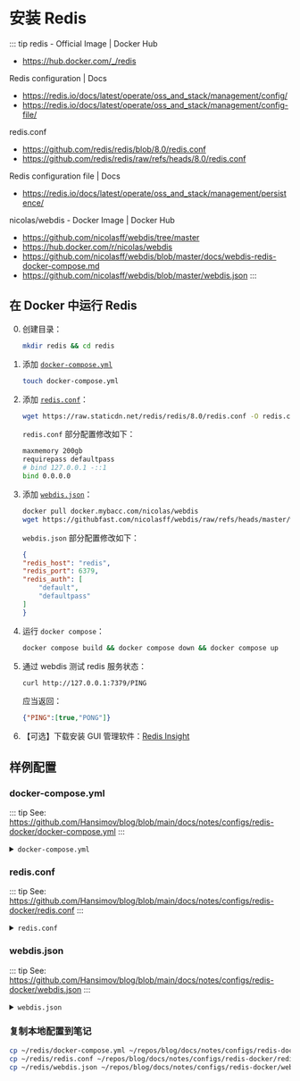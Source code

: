 # 安装 Redis

::: tip redis - Official Image | Docker Hub
* https://hub.docker.com/_/redis

Redis configuration | Docs
* https://redis.io/docs/latest/operate/oss_and_stack/management/config/
* https://redis.io/docs/latest/operate/oss_and_stack/management/config-file/

redis.conf
* https://github.com/redis/redis/blob/8.0/redis.conf
* https://github.com/redis/redis/raw/refs/heads/8.0/redis.conf

Redis configuration file | Docs
* https://redis.io/docs/latest/operate/oss_and_stack/management/persistence/

nicolas/webdis - Docker Image | Docker Hub
* https://github.com/nicolasff/webdis/tree/master
* https://hub.docker.com/r/nicolas/webdis
* https://github.com/nicolasff/webdis/blob/master/docs/webdis-redis-docker-compose.md
* https://github.com/nicolasff/webdis/blob/master/webdis.json
:::

## 在 Docker 中运行 Redis

0. 创建目录：

    ```sh
    mkdir redis && cd redis
    ```

1. 添加 [`docker-compose.yml`](#docker-compose-yml)
   
   ```sh
   touch docker-compose.yml
   ```

2. 添加 [`redis.conf`](#redis-conf)：

    ```sh
    wget https://raw.staticdn.net/redis/redis/8.0/redis.conf -O redis.conf
    ```

    `redis.conf` 部分配置修改如下：

    ```sh
    maxmemory 200gb
    requirepass defaultpass
    # bind 127.0.0.1 -::1
    bind 0.0.0.0
    ```

3. 添加 [`webdis.json`](#webdis-json)：

    ```sh
    docker pull docker.mybacc.com/nicolas/webdis
    wget https://githubfast.com/nicolasff/webdis/raw/refs/heads/master/webdis.json -O webdis.json
    ```

    `webdis.json` 部分配置修改如下：

    ```json
    {
    "redis_host": "redis",
    "redis_port": 6379,
    "redis_auth": [
        "default",
        "defaultpass"
    ]
    }
    ```

4. 运行 `docker compose`：

   ```sh
   docker compose build && docker compose down && docker compose up
   ```

5. 通过 webdis 测试 redis 服务状态：

   ```sh
   curl http://127.0.0.1:7379/PING
   ```

   应当返回：

   ```json
   {"PING":[true,"PONG"]}
   ```

6. 【可选】下载安装 GUI 管理软件：[Redis Insight](https://redis.io/downloads/#:~:text=Redis-,Insight,-Download%20a%20powerful)

## 样例配置

### docker-compose.yml

::: tip See: https://github.com/Hansimov/blog/blob/main/docs/notes/configs/redis-docker/docker-compose.yml
:::

<details> <summary><code>docker-compose.yml</code></summary>

<<< @/notes/configs/redis-docker/docker-compose.yml

</details>

### redis.conf

::: tip See: https://github.com/Hansimov/blog/blob/main/docs/notes/configs/redis-docker/redis.conf
:::

<details> <summary><code>redis.conf</code></summary>

<<< @/notes/configs/redis-docker/redis.conf

</details>


### webdis.json

::: tip See: https://github.com/Hansimov/blog/blob/main/docs/notes/configs/redis-docker/webdis.json
:::

<details> <summary><code>webdis.json</code></summary>

<<< @/notes/configs/redis-docker/webdis.json

</details>


### 复制本地配置到笔记

```sh
cp ~/redis/docker-compose.yml ~/repos/blog/docs/notes/configs/redis-docker/docker-compose.yml
cp ~/redis/redis.conf ~/repos/blog/docs/notes/configs/redis-docker/redis.conf
cp ~/redis/webdis.json ~/repos/blog/docs/notes/configs/redis-docker/webdis.json
```